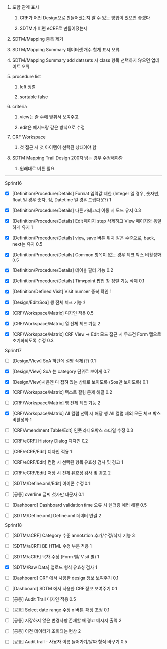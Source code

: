 1. 포함 관계 표시
   
   1. CRF가 어떤 Design으로 만들어졌는지 알 수 있는 방법이 있으면 좋겠다
   
   2. SDTM가 어떤 eCRF로 만들어졌는지

2. SDTM/Mapping 중복 제거

3. SDTM/Mapping Summary 데이터셋 개수 합계 표시 오류

4. SDTM/Mapping Summary add datasets 시 class 항목 선택하지 않으면 업데이트 오류

5. procedure list
   
   1. left 정렬
   
   2. sortable false

6. criteria
   
   1. view는 줄 수에 맞춰서 보여주고
   
   2. edit은 메서드랑 같은 방식으로 수정

7. CRF Workspace
   
   1. 첫 접근 시 첫 아이템이 선택된 상태여야 함

8. SDTM Mapping Trail Design 200자 넘는 경우 수정해야함
   
   1. 원래대로 버튼 필요

---

Sprint16

- [x] [Definition/Procedure/Details] Format 입력값 제한 (Integer 일 경우, 숫자만, float 일 경우 숫자, 점, Datetime 일 경우 드랍다운?) 1

- [x] [Definition/Procedure/Details] 다른 카테고리 이동 시 모드 유지 0.3

- [x] [Definition/Procedure/Details] Edit 페이지 step 삭제하고 View 페이지와 동일하게 유지 1

- [x] [Definition/Procedure/Details] view, save 버튼 위치 같은 수준으로, back, next는 유지  0.5

- [x] [Definition/Procedure/Details] Common 항목이 없는 경우 체크 박스 비활성화 0.5

- [x] [Definition/Procedure/Details] 테이블 필터 기능 0.2

- [x] [Definition/Procedure/Details] Timepoint 팝업 창 정렬 기능 삭제 0.1

- [x] [Definition/Defined Visit] Visit number 중복 확인 1

- [x] [Design/Edit/Soa] 행 전체 체크 기능 2

- [x] [CRF/Workspace/Matrix] 디자인 적용 0.5

- [x] [CRF/Workspace/Matrix] 열 전체 체크 기능 2

- [x] [CRF/Workspace/Matrix] CRF View → Edit 모드 접근 시 무조건 Form 탭으로 초기화되도록 수정 0.3

Sprint17

- [ ] [Design/View] SoA 하단에 설명 삭제 (?) 0.1

- [x] [Design/View] SoA 는 category 단위로 보이게 0.7

- [x] [Design/View]처음엔 다 접혀 있는 상태로 보이도록 (Soa만 보이도록) 0.1

- [x] [CRF/Workspace/Matrix] 텍스트 잘림 문제 해결 0.2

- [ ] [CRF/Workspace/Matrix] 행 전체 체크 기능 2

- [x] [CRF/Workspace/Matrix] All 컬럼 선택 시 해당 행 All 컬럼 제외 모든 체크 박스 비활성화 1

- [ ] [CRF/Amendment Table/Edit] 인풋 라디오박스 스타일 수정 0.3

- [ ] [CRF/eCRF] History Dialog 디자인 0.2

- [ ] [CRF/eCRF/Edit] 디자인 적용 1

- [ ] [CRF/eCRF/Edit] 컨펌 시 선택된 항목 유효성 검사 및 경고 1

- [ ] [CRF/eCRF/Edit] 저장 시 전체 유효성 검사 및 경고 2

- [ ] [SDTM/Define.xml/Edit] 아이콘 수정 0.1

- [ ] [공통] overline 글씨 첫자만 대문자 0.1

- [ ] [Dashboard] Dashboard validation time 오류 시 렌더링 에러 해결 0.5

- [ ] [SDTM/Define.xml] Define.xml 데이터 연결 2

Sprint18

- [ ] [SDTM/aCRF] Category 수준 annotation 추가/수정/삭제 기능 3

- [ ] [SDTM/aCRF] BE HTML 수정 부분 적용 1

- [ ] [SDTM/aCRF] 목차 수정 (Form 별/ Visit 별) 1

- [x] [SDTM/Raw Data] 업로드 형식 유효성 검사 1

- [ ] [Dashboard] CRF 에서 사용한 design 정보 보여주기 0.1

- [ ] [Dashboard] SDTM 에서 사용한 CRF 정보 보여주기 0.1

- [ ] [공통] Audit Trail 디자인 적용 0.5

- [ ] [공통] Select date range 수정 x 버튼, 패딩 조정 0.1

- [ ] [공통] 저장하지 않은 변경사항 존재할 때 경고 메시지 출력 2

- [ ] [공통] 이전 데이터가 조회되는 현상 2

- [ ] [공통] Audit trail - 사용자 이름 들어가기/날짜 형식 바꾸기 0.5
